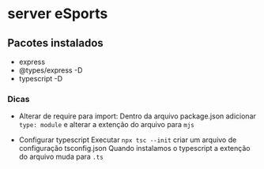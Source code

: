 # server eSports

## Pacotes instalados
- express
- @types/express -D
- typescript -D


### Dicas
- Alterar de require para import:
Dentro da arquivo package.json adicionar `type: module` e alterar a extenção do arquivo para `mjs`


- Configurar typescript
 Executar `npx tsc --init` criar um arquivo de configuração tsconfig.json
 Quando instalamos o typescript a extenção do arquivo muda para `.ts`
